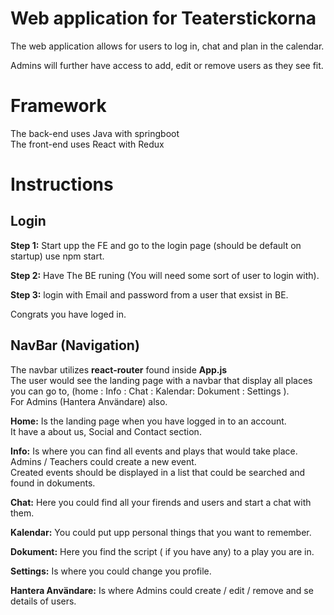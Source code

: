 # Web application for Teaterstickorna

The web application allows for users to log in, chat and plan in the calendar.

Admins will further have access to add, edit or remove users as they see fit.


# Framework

The back-end uses Java with springboot  
The front-end uses React with Redux


# Instructions 

## Login

**Step 1:** Start upp the FE and go to the login page (should be default on startup) use npm start.

**Step 2:** Have The BE runing (You will need some sort of user to login with).

**Step 3:** login with Email and password from a user that exsist in BE.

Congrats you have loged in.

## NavBar (Navigation) 

The navbar utilizes **react-router** found inside **App.js**  
The user would see the landing page with a navbar that display all places you can go to, (home : Info : Chat : Kalendar: Dokument : Settings ).  
For Admins (Hantera Användare) also.

**Home:** Is the landing page when you have logged in to an account.  
It have a about us, Social and Contact section. 

**Info:** Is where you can find all events and plays that would take place.  
Admins / Teachers could create a new event.  
Created events should be displayed in a list that could be searched and found in dokuments.

 **Chat:** Here you could find all your firends and users and start a chat with them. 

**Kalendar:** You could put upp personal things that you want to remember. 

**Dokument:**  Here you find the script ( if you have any) to a play you are in.

**Settings:** Is where you could change you profile. 

**Hantera Användare:** Is where Admins could create / edit / remove and se details of users.

